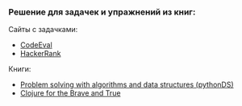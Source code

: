 ### Решение для задачек и упражнений из книг:

Сайты с задачками:
* [CodeEval](https://www.codeeval.com/profile/Nata/)
* [HackerRank](https://www.hackerrank.com/)

Книги:
* [Problem solving with algorithms and data structures (pythonDS)](http://interactivepython.org/runestone/static/pythonds/index.html)
* [Clojure for the Brave and True](http://www.braveclojure.com/)
